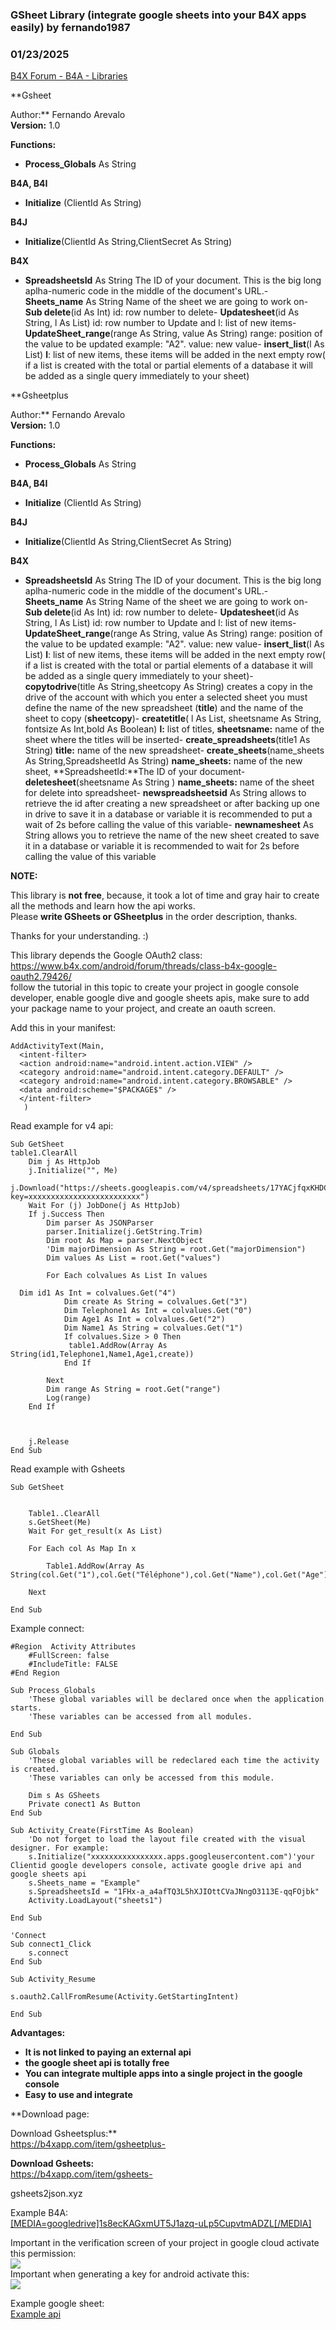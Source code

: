 ### GSheet Library (integrate google sheets into your B4X apps easily) by fernando1987
### 01/23/2025
[B4X Forum - B4A - Libraries](https://www.b4x.com/android/forum/threads/138967/)

**Gsheet  
  
Author:** Fernando Arevalo  
**Version:** 1.0  
  
**Functions:**  

- **Process\_Globals** As String

**B4A, B4I**  

- **Initialize** (ClientId As String)

**B4J**  

- **Initialize**(ClientId As String,ClientSecret As String)

**B4X**  

- **SpreadsheetsId** As String
The ID of your document. This is the big long aplha-numeric code in the middle of the document's URL.- **Sheets\_name** As String
Name of the sheet we are going to work on- **Sub delete**(id As Int)
id: row number to delete- **Updatesheet**(id As String, l As List)
id: row number to Update and l: list of new items- **UpdateSheet\_range**(range As String, value As String)
range: position of the value to be updated example: "A2". value: new value- **insert\_list**(l As List)
**l**: list of new items, these items will be added in the next empty row( if a list is created with the total or partial elements of a database it will be added as a single query immediately to your sheet)
  
  
**Gsheetplus  
  
Author:** Fernando Arevalo  
**Version:** 1.0  
  
**Functions:**  

- **Process\_Globals** As String

**B4A, B4I**  

- **Initialize** (ClientId As String)

**B4J**  

- **Initialize**(ClientId As String,ClientSecret As String)

**B4X**  

- **SpreadsheetsId** As String
The ID of your document. This is the big long aplha-numeric code in the middle of the document's URL.- **Sheets\_name** As String
Name of the sheet we are going to work on- **Sub delete**(id As Int)
id: row number to delete- **Updatesheet**(id As String, l As List)
id: row number to Update and l: list of new items- **UpdateSheet\_range**(range As String, value As String)
range: position of the value to be updated example: "A2". value: new value- **insert\_list**(l As List)
**l**: list of new items, these items will be added in the next empty row( if a list is created with the total or partial elements of a database it will be added as a single query immediately to your sheet)- **copytodrive**(title As String,sheetcopy As String)
creates a copy in the drive of the account with which you enter a selected sheet you must define the name of the new spreadsheet (**title**) and the name of the sheet to copy (**sheetcopy**)- **createtitle**( l As List, sheetsname As String, fontsize As Int,bold As Boolean)
**l:** list of titles, **sheetsname:** name of the sheet where the titles will be inserted- **create\_spreadsheets**(title1 As String)
**title:** name of the new spreadsheet- **create\_sheets**(name\_sheets As String,SpreadsheetId As String)
**name\_sheets:** name of the new sheet, **SpreadsheetId:**The ID of your document- **deletesheet**(sheetsname As String )
**name\_sheets:** name of the sheet for delete into spreadsheet- **newspreadsheetsid** As String
allows to retrieve the id after creating a new spreadsheet or after backing up one in drive to save it in a database or variable it is recommended to put a wait of 2s before calling the value of this variable- **newnamesheet** As String
allows you to retrieve the name of the new sheet created to save it in a database or variable it is recommended to wait for 2s before calling the value of this variable
  
  
  
**NOTE:**  
  
This library is **not free**, because, it took a lot of time and gray hair to create all the methods and learn how the api works.  
Please **write GSheets or GSheetplus** in the order description, thanks.  
  
  
  
Thanks for your understanding. :)  
  
This library depends the Google OAuth2 class:  
<https://www.b4x.com/android/forum/threads/class-b4x-google-oauth2.79426/>  
follow the tutorial in this topic to create your project in google console developer, enable google dive and google sheets apis, make sure to add your package name to your project, and create an oauth screen.  
  
Add this in your manifest:  
  

```B4X
AddActivityText(Main,  
  <intent-filter>  
  <action android:name="android.intent.action.VIEW" />  
  <category android:name="android.intent.category.DEFAULT" />  
  <category android:name="android.intent.category.BROWSABLE" />  
  <data android:scheme="$PACKAGE$" />  
  </intent-filter>  
   )
```

  
  
Read example for v4 api:  

```B4X
Sub GetSheet  
table1.ClearAll  
    Dim j As HttpJob  
    j.Initialize("", Me)  
    j.Download("https://sheets.googleapis.com/v4/spreadsheets/17YACjfqxKHDCXM_N7Jnq9BC_KzzkEgXLKzHDwaIM5Zs/values/Example!A2:Z?key=xxxxxxxxxxxxxxxxxxxxxxxxx")  
    Wait For (j) JobDone(j As HttpJob)  
    If j.Success Then  
        Dim parser As JSONParser  
        parser.Initialize(j.GetString.Trim)  
        Dim root As Map = parser.NextObject  
        'Dim majorDimension As String = root.Get("majorDimension")  
        Dim values As List = root.Get("values")  
   
        For Each colvalues As List In values  
   
  Dim id1 As Int = colvalues.Get("4")  
            Dim create As String = colvalues.Get("3")  
            Dim Telephone1 As Int = colvalues.Get("0")  
            Dim Age1 As Int = colvalues.Get("2")  
            Dim Name1 As String = colvalues.Get("1")  
            If colvalues.Size > 0 Then  
             table1.AddRow(Array As String(id1,Telephone1,Name1,Age1,create))  
            End If  
   
        Next  
        Dim range As String = root.Get("range")  
        Log(range)  
    End If  
  
   
  
    j.Release  
End Sub
```

  
  
Read example with Gsheets  

```B4X
Sub GetSheet  
  
   
    Table1..ClearAll  
    s.GetSheet(Me)  
    Wait For get_result(x As List)  
   
    For Each col As Map In x  
   
        Table1.AddRow(Array As String(col.Get("1"),col.Get("Téléphone"),col.Get("Name"),col.Get("Age"),col.Get("created")))  
   
    Next  
   
End Sub
```

  
  
Example connect:  
  

```B4X
#Region  Activity Attributes  
    #FullScreen: false  
    #IncludeTitle: FALSE  
#End Region  
  
Sub Process_Globals  
    'These global variables will be declared once when the application starts.  
    'These variables can be accessed from all modules.  
  
End Sub  
  
Sub Globals  
    'These global variables will be redeclared each time the activity is created.  
    'These variables can only be accessed from this module.  
  
    Dim s As GSheets  
    Private conect1 As Button  
End Sub  
  
Sub Activity_Create(FirstTime As Boolean)  
    'Do not forget to load the layout file created with the visual designer. For example:  
    s.Initialize("xxxxxxxxxxxxxxxx.apps.googleusercontent.com")'your Clientid google developers console, activate google drive api and google sheets api  
    s.Sheets_name = "Example"  
    s.SpreadsheetsId = "1FHx-a_a4afTQ3L5hXJIOttCVaJNngO3113E-qqFOjbk"  
    Activity.LoadLayout("sheets1")  
   
End Sub  
  
'Connect  
Sub connect1_Click  
    s.connect  
End Sub  
  
Sub Activity_Resume  
  
s.oauth2.CallFromResume(Activity.GetStartingIntent)  
   
End Sub
```

  
  
  
**Advantages:**  

- **It is not linked to paying an external api**
- **the google sheet api is totally free**
- **You can integrate multiple apps into a single project in the google console**
- **Easy to use and integrate**

**Download page:  
  
Download Gsheetsplus:**  
<https://b4xapp.com/item/gsheetplus->  
  
**Download Gsheets:**  
<https://b4xapp.com/item/gsheets->  
  
gsheets2json.xyz  
  
  
Example B4A:  
[[MEDIA=googledrive]1s8ecKAGxmUT5J1azq-uLp5CupvtmADZL[/MEDIA]](https://drive.google.com/file/d/1s8ecKAGxmUT5J1azq-uLp5CupvtmADZL/view?usp=sharing)  
  
Important in the verification screen of your project in google cloud activate this permission:  
![](https://www.b4x.com/android/forum/attachments/142542)  
Important when generating a key for android activate this:  
![](https://www.b4x.com/android/forum/attachments/150793)  
  
Example google sheet:  
[Example api](https://docs.google.com/spreadsheets/d/1FHx-a_a4afTQ3L5hXJIOttCVaJNngO3113E-qqFOjbk/edit#gid=0)
